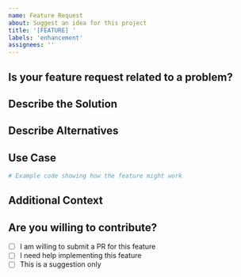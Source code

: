 ```yaml
---
name: Feature Request
about: Suggest an idea for this project
title: '[FEATURE] '
labels: 'enhancement'
assignees: ''
---
```


## Is your feature request related to a problem?
<!-- A clear and concise description of what the problem is. Ex. I'm always frustrated when [...] -->

## Describe the Solution
<!-- A clear and concise description of what you want to happen -->

## Describe Alternatives
<!-- A clear and concise description of any alternative solutions or features you've considered -->

## Use Case
<!-- Provide a specific use case or example of how this feature would be used -->

```python
# Example code showing how the feature might work
```

## Additional Context
<!-- Add any other context or screenshots about the feature request here -->

## Are you willing to contribute?
- [ ] I am willing to submit a PR for this feature
- [ ] I need help implementing this feature
- [ ] This is a suggestion only

